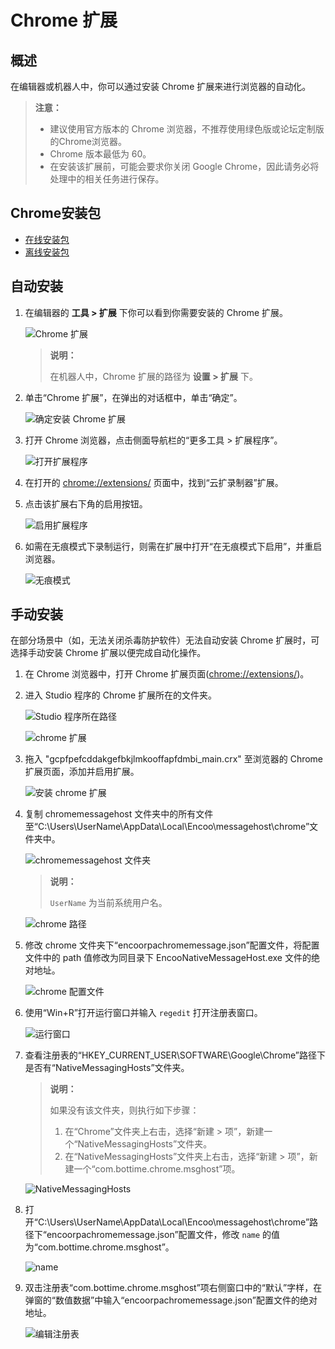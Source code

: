 # Chrome 扩展

## 概述

在编辑器或机器人中，你可以通过安装 Chrome 扩展来进行浏览器的自动化。

> **注意：**
>
>- 建议使用官方版本的 Chrome 浏览器，不推荐使用绿色版或论坛定制版的Chrome浏览器。
>- Chrome 版本最低为 60。
>- 在安装该扩展前，可能会要求你关闭 Google Chrome，因此请务必将处理中的相关任务进行保存。

## Chrome安装包

- [在线安装包](https://docimages.blob.core.chinacloudapi.cn/images/Studio/ChromeSetup.exe)
- [离线安装包](https://docimages.blob.core.chinacloudapi.cn/images/Studio/ChromeStandaloneSetup64.exe)

## 自动安装

1. 在编辑器的 **工具 > 扩展** 下你可以看到你需要安装的 Chrome 扩展。

    ![Chrome 扩展](https://docimages.blob.core.chinacloudapi.cn/images/Studio/Market/extensioninpath20201019.png)

    > **说明：**
    >
    > 在机器人中，Chrome 扩展的路径为 **设置 > 扩展** 下。  

2. 单击“Chrome 扩展”，在弹出的对话框中，单击“确定”。

    ![确定安装 Chrome 扩展](https://docimages.blob.core.chinacloudapi.cn/images/Studio/Extensions/chrome-installation.PNG)

3. 打开 Chrome 浏览器，点击侧面导航栏的“更多工具 > 扩展程序”。

    ![打开扩展程序](https://docimages.blob.core.chinacloudapi.cn/images/Studio/Extensions/chrome-openExtension.png)

4. 在打开的 <chrome://extensions/> 页面中，找到“云扩录制器”扩展。

5. 点击该扩展右下角的启用按钮。

    ![启用扩展程序](https://docimages.blob.core.chinacloudapi.cn/images/Studio/Extensions/chrome-usingExtension.png)

6. 如需在无痕模式下录制运行，则需在扩展中打开“在无痕模式下启用”，并重启浏览器。

    ![无痕模式](https://docimages.blob.core.chinacloudapi.cn/images/DX/DevGuide/chromewhllq00001.png)

## 手动安装

在部分场景中（如，无法关闭杀毒防护软件）无法自动安装 Chrome 扩展时，可选择手动安装 Chrome 扩展以便完成自动化操作。

1. 在 Chrome 浏览器中，打开 Chrome 扩展页面(<chrome://extensions/>)。
2. 进入 Studio 程序的 Chrome 扩展所在的文件夹。

    ![Studio 程序所在路径](https://docimages.blob.core.chinacloudapi.cn/images/Studio/studiopath20210909.png)

    ![chrome 扩展](https://docimages.blob.core.chinacloudapi.cn/images/Studio/chromecrx20210909.png)

3. 拖入 "gcpfpefcddakgefbkjlmkooffapfdmbi_main.crx" 至浏览器的 Chrome 扩展页面，添加并启用扩展。

    ![安装 chrome 扩展](https://docimages.blob.core.chinacloudapi.cn/images/Studio/addchromecrx20210909.png)

4. 复制 chromemessagehost 文件夹中的所有文件至“C:\Users\UserName\AppData\Local\Encoo\messagehost\chrome”文件夹中。

    ![chromemessagehost 文件夹](https://docimages.blob.core.chinacloudapi.cn/images/Studio/chromemessagehost20210909.png)

    > **说明：**
    >
    > `UserName` 为当前系统用户名。

    ![chrome 路径](https://docimages.blob.core.chinacloudapi.cn/images/Studio/chrome20210909.png)

5. 修改 chrome 文件夹下“encoorpachromemessage.json”配置文件，将配置文件中的 path 值修改为同目录下 EncooNativeMessageHost.exe 文件的绝对地址。

    ![chrome 配置文件](https://docimages.blob.core.chinacloudapi.cn/images/Studio/chromepath20210909.png)

6. 使用“Win+R”打开运行窗口并输入 `regedit` 打开注册表窗口。

    ![运行窗口](https://docimages.blob.core.chinacloudapi.cn/images/Studio/winR20210909.png)

7. 查看注册表的“HKEY_CURRENT_USER\SOFTWARE\Google\Chrome”路径下是否有“NativeMessagingHosts”文件夹。

    > **说明：**
    >
    > 如果没有该文件夹，则执行如下步骤：
    >
    > 1. 在“Chrome”文件夹上右击，选择“新建 > 项”，新建一个“NativeMessagingHosts”文件夹。
    > 2. 在“NativeMessagingHosts”文件夹上右击，选择“新建 > 项”，新建一个“com.bottime.chrome.msghost”项。

    ![NativeMessagingHosts](https://docimages.blob.core.chinacloudapi.cn/images/Studio/regeditchrome20210909.png)

8. 打开“C:\Users\UserName\AppData\Local\Encoo\messagehost\chrome”路径下“encoorpachromemessage.json”配置文件，修改 `name` 的值为“com.bottime.chrome.msghost”。

    ![name](https://docimages.blob.core.chinacloudapi.cn/images/Studio/chromename20210909.png)

9. 双击注册表“com.bottime.chrome.msghost”项右侧窗口中的“默认”字样，在弹窗的“数值数据”中输入“encoorpachromemessage.json”配置文件的绝对地址。

    ![编辑注册表](https://docimages.blob.core.chinacloudapi.cn/images/Studio/editconfig20210909.png)
